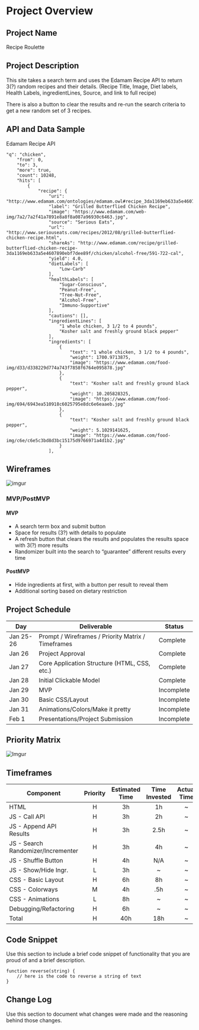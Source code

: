 # Project Overview

## Project Name

Recipe Roulette

## Project Description

This site takes a search term and uses the Edamam Recipe API to return 3(?) random recipes and their details. (Recipe Title, Image, Diet labels, Health Labels, ingredientLines, Source, and link to full recipe)

There is also a button to clear the results and re-run the search criteria to get a new random set of 3 recipes.

## API and Data Sample

Edamam Recipe API

```
"q": "chicken",
    "from": 0,
    "to": 3,
    "more": true,
    "count": 10248,
    "hits": [
        {
            "recipe": {
                "uri": "http://www.edamam.com/ontologies/edamam.owl#recipe_3da1169eb633a5e4607890ebf7dee89f",
                "label": "Grilled Butterflied Chicken Recipe",
                "image": "https://www.edamam.com/web-img/7a2/7a2f41a7891e8a8f8a087a96930c6463.jpg",
                "source": "Serious Eats",
                "url": "http://www.seriouseats.com/recipes/2012/08/grilled-butterflied-chicken-recipe.html",
                "shareAs": "http://www.edamam.com/recipe/grilled-butterflied-chicken-recipe-3da1169eb633a5e4607890ebf7dee89f/chicken/alcohol-free/591-722-cal",
                "yield": 4.0,
                "dietLabels": [
                    "Low-Carb"
                ],
                "healthLabels": [
                    "Sugar-Conscious",
                    "Peanut-Free",
                    "Tree-Nut-Free",
                    "Alcohol-Free",
                    "Immuno-Supportive"
                ],
                "cautions": [],
                "ingredientLines": [
                    "1 whole chicken, 3 1/2 to 4 pounds",
                    "Kosher salt and freshly ground black pepper"
                ],
                "ingredients": [
                    {
                        "text": "1 whole chicken, 3 1/2 to 4 pounds",
                        "weight": 1700.9713875,
                        "image": "https://www.edamam.com/food-img/d33/d338229d774a743f7858f6764e095878.jpg"
                    },
                    {
                        "text": "Kosher salt and freshly ground black pepper",
                        "weight": 10.205828325,
                        "image": "https://www.edamam.com/food-img/694/6943ea510918c6025795e8dc6e6eaaeb.jpg"
                    },
                    {
                        "text": "Kosher salt and freshly ground black pepper",
                        "weight": 5.1029141625,
                        "image": "https://www.edamam.com/food-img/c6e/c6e5c3bd8d3bc15175d9766971a4d1b2.jpg"
                    }
                ],

```

## Wireframes

![imgur](https://i.imgur.com/0bvsQUd.png)

### MVP/PostMVP

#### MVP 

- A search term box and submit button
- Space for results (3?) with details to populate
- A refresh button that clears the results and populates the results space with 3(?) more results
- Randomizer built into the search to “guarantee” different results every time

#### PostMVP  

- Hide ingredients at first, with a button per result to reveal them
- Additional sorting based on dietary restriction

## Project Schedule

|  Day | Deliverable | Status
|---|---| ---|
|Jan 25-26| Prompt / Wireframes / Priority Matrix / Timeframes | Complete
|Jan 26| Project Approval | Complete
|Jan 27| Core Application Structure (HTML, CSS, etc.) | Complete
|Jan 28| Initial Clickable Model  | Complete
|Jan 29| MVP | Incomplete
|Jan 30| Basic CSS/Layout | Incomplete
|Jan 31| Animations/Colors/Make it pretty | Incomplete
|Feb 1| Presentations/Project Submission | Incomplete

## Priority Matrix

![Imgur](https://i.imgur.com/kbXVJ1E.png)

## Timeframes

| Component | Priority | Estimated Time | Time Invested | Actual Time |
| --- | :---: |  :---: | :---: | :---: |
| HTML | H | 3h | 1h | ~ |
| JS - Call API | H | 3h | 2h | ~ |
| JS - Append API Results | H | 3h | 2.5h | ~ |
| JS - Search Randomizer/Incrementer | H | 3h | 4h | ~ |
| JS - Shuffle Button | H | 4h | N/A | ~ |
| JS - Show/Hide Ingr. | L | 3h | ~ | ~ |
| CSS - Basic Layout | H | 6h | 8h | ~ |
| CSS - Colorways | M | 4h | .5h | ~ |
| CSS - Animations | L | 8h | ~ | ~ |
| Debugging/Refactoring | H | 6h | ~ | ~ |
| Total | H | 40h | 18h | ~ |

## Code Snippet

Use this section to include a brief code snippet of functionality that you are proud of and a brief description.  

```
function reverse(string) {
	// here is the code to reverse a string of text
}
```

## Change Log
 Use this section to document what changes were made and the reasoning behind those changes. 

